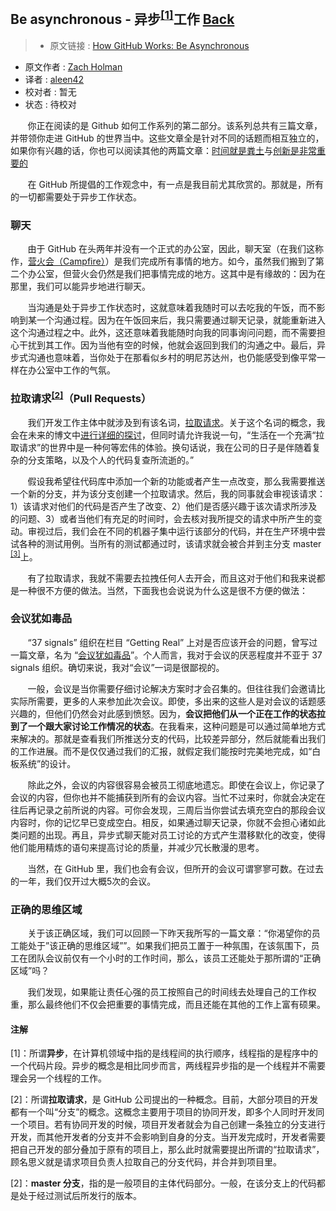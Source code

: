 ## Be asynchronous - 异步<sup>[[1]](#comment1)</sup>工作 [**Back**](./../translation.md)

> * 原文链接 : [How GitHub Works: Be Asynchronous](https://zachholman.com/posts/how-github-works-asynchronous/)
* 原文作者 : [Zach Holman](https://zachholman.com/)
* 译者 : [aleen42](https://github.com/aleen42) 
* 校对者 : 暂无
* 状态 : 待校对

&nbsp; &nbsp; &nbsp; &nbsp;你正在阅读的是 Github 如何工作系列的第二部分。该系列总共有三篇文章，并带领你走进 GitHub 的世界当中。这些文章全是针对不同的话题而相互独立的，如果你有兴趣的话，你也可以阅读其他的两篇文章：[时间就是粪土](./../hours_are_bullshit/hours_are_bullshit.md)与[创新是非常重要的](./../creativity_is_important/creativity_is_important.md)

&nbsp; &nbsp; &nbsp; &nbsp;在 GitHub 所提倡的工作观念中，有一点是我目前尤其欣赏的。那就是，所有的一切都需要处于异步工作状态。

### 聊天

&nbsp; &nbsp; &nbsp; &nbsp;由于 GitHub 在头两年并没有一个正式的办公室，因此，聊天室（在我们这称作，[营火会（Campfire）](http://campfirenow.com/)）是我们完成所有事情的地方。如今，虽然我们搬到了第二个办公室，但营火会仍然是我们把事情完成的地方。这其中是有缘故的：因为在那里，我们可以能异步地进行聊天。

&nbsp; &nbsp; &nbsp; &nbsp;当沟通是处于异步工作状态时，这就意味着我随时可以去吃我的午饭，而不影响到某一个沟通过程。因为在午饭回来后，我只需要通过聊天记录，就能重新进入这个沟通过程之中。此外，这还意味着我能随时向我的同事询问问题，而不需要担心干扰到其工作。因为当他有空的时候，他就会返回到我们的沟通之中。最后，异步式沟通也意味着，当你处于在那看似乡村的明尼苏达州，也仍能感受到像平常一样在办公室中工作的气氛。

### 拉取请求<sup>[[2]](#comment2)</sup>（Pull Requests）

&nbsp; &nbsp; &nbsp; &nbsp;我们开发工作主体中就涉及到有该名词，[拉取请求](https://github.com/features/projects/codereview#codereview_bucket)。关于这个名词的概念，我会在未来的博文中[进行详细的探讨](http://zachholman.com/talks)，但同时请允许我说一句，“生活在一个充满“拉取请求”的世界中是一种何等宏伟的体验。换句话说，我在公司的日子是伴随着复杂的分支策略，以及个人的代码复查所流逝的。”

&nbsp; &nbsp; &nbsp; &nbsp;假设我希望往代码库中添加一个新的功能或者产生一点改变，那么我需要推送一个新的分支，并为该分支创建一个拉取请求。然后，我的同事就会审视该请求：1）该请求对他们的代码是否产生了改变、2）他们是否感兴趣于该次请求所涉及的问题、3）或者当他们有充足的时间时，会去核对我所提交的请求中所产生的变动。审视过后，我们会在不同的机器子集中运行该部分的代码，并在生产环境中尝试各种的测试用例。当所有的测试都通过时，该请求就会被合并到主分支 master <sup>[[3]](#comment3)</sup>上。

&nbsp; &nbsp; &nbsp; &nbsp;有了拉取请求，我就不需要去拉拽任何人去开会，而且这对于他们和我来说都是一种很不方便的做法。当然，下面我也会说说为什么这是很不方便的做法：

### 会议犹如毒品

&nbsp; &nbsp; &nbsp; &nbsp;“37 signals” 组织在栏目 “Getting Real” 上对是否应该开会的问题，曾写过一篇文章，名为 “[会议犹如毒品](http://gettingreal.37signals.com/ch07_Meetings_Are_Toxic.php)”。个人而言，我对于会议的厌恶程度并不亚于 37 signals 组织。确切来说，我对“会议”一词是很鄙视的。

&nbsp; &nbsp; &nbsp; &nbsp;一般，会议是当你需要仔细讨论解决方案时才会召集的。但往往我们会邀请比实际所需要，更多的人来参加此次会议。即使，多出来的这些人是对会议的话题感兴趣的，但他们仍然会对此感到愤怒。因为，**会议把他们从一个正在工作的状态拉到了一个跟大家讨论工作情况的状态**。在我看来，这种问题是可以通过简单地方式来解决的。那就是查看我们所推送分支的代码，比较差异部分，然后就能看出我们的工作进展。而不是仅仅通过我们的汇报，就假定我们能按时完美地完成，如“白板系统”的设计。

&nbsp; &nbsp; &nbsp; &nbsp;除此之外，会议的内容很容易会被员工彻底地遗忘。即使在会议上，你记录了会议的内容，但你也并不能捕获到所有的会议内容。当忙不过来时，你就会决定在往后再记录之前所说的内容。可你会发现，三周后当你尝试去填充空白的那段会议内容时，你的记忆早已变成空白。相反，如果通过聊天记录，你就不会担心诸如此类问题的出现。再且，异步式聊天能对员工讨论的方式产生潜移默化的改变，使得他们能用精炼的语句来提高讨论的质量，并减少冗长散漫的思考。

&nbsp; &nbsp; &nbsp; &nbsp;当然，在 GitHub 里，我们也会有会议，但所开的会议可谓寥寥可数。在过去的一年，我们仅开过大概5次的会议。

### 正确的思维区域

&nbsp; &nbsp; &nbsp; &nbsp;关于该正确区域，我们可以回顾一下昨天我所写的一篇文章：“你渴望你的员工能处于”该正确的思维区域””。如果我们把员工置于一种氛围，在该氛围下，员工在团队会议前仅有一个小时的工作时间，那么，该员工还能处于那所谓的“正确区域”吗？

&nbsp; &nbsp; &nbsp; &nbsp;我们发现，如果能让责任心强的员工按照自己的时间线去处理自己的工作权重，那么最终他们不仅会把重要的事情完成，而且还能在其他的工作上富有硕果。

#### 注解

<p id="comment1">[1]：所谓<strong>异步</strong>，在计算机领域中指的是线程间的执行顺序，线程指的是程序中的一个代码片段。异步的概念是相比同步而言，两线程异步指的是一个线程并不需要理会另一个线程的工作。</p>
<p id="comment2">[2]：所谓<strong>拉取请求</strong>，是 GitHub 公司提出的一种概念。目前，大部分项目的开发都有一个叫“分支”的概念。这概念主要用于项目的协同开发，即多个人同时开发同一个项目。若有协同开发的时候，项目开发者就会为自己创建一条独立的分支进行开发，而其他开发者的分支并不会影响到自身的分支。当开发完成时，开发者需要把自己开发的部分叠加于原有的项目上，那么此时就需要提出所谓的“拉取请求”，顾名思义就是请求项目负责人拉取自己的分支代码，并合并到项目里。</p>
<p id="comment3">[2]：<strong>master 分支</strong>，指的是一般项目的主体代码部分。一般，在该分支上的代码都是处于经过测试后所发行的版本。</p>